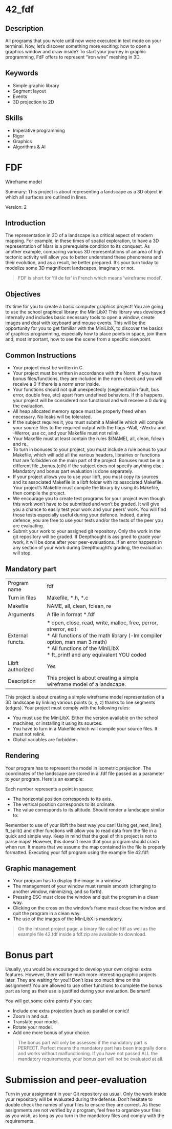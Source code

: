 # 42_fdf

## Description

All programs that you wrote until now were executed in text mode on your terminal. Now, let’s discover something more exciting: how to open a graphics window and draw inside? To start your journey in graphic programming, FdF offers to represent “iron wire” meshing in 3D.

## Keywords
* Simple graphic library
* Segment layout
* Events
* 3D projection to 2D

## Skills
* Imperative programming
* Rigor
* Graphics
* Algorithms & AI


# FDF
Wireframe model

Summary: This project is about representing a landscape as a 3D object in which all surfaces are outlined in lines.

Version: 2

## Introduction

The representation in 3D of a landscape is a critical aspect of modern mapping. For example, in these times of spatial exploration, to have a 3D representation of Mars is a prerequisite condition to its conquest. As another example, comparing various 3D representations of an area of high tectonic activity will allow you to better understand these phenomena and their evolution, and as a result, be better prepared. It’s your turn today to modelize some 3D magnificent landscapes, imaginary or not.

> FDF is short for ’fil de fer’ in French which means ’wireframe model’.


## Objectives

It’s time for you to create a basic computer graphics project!
You are going to use the school graphical library: the MiniLibX! This library was developed internally and includes basic necessary tools to open a window, create images and deal with keyboard and mouse events. This will be the opportunity for you to get familiar with the MiniLibX, to discover the basics of graphics programming, especially how to place points in space, join them and, most important, how to see the scene from a specific viewpoint.

## Common Instructions
* Your project must be written in C.
* Your project must be written in accordance with the Norm. If you have bonus files/functions, they are included in the norm check and you will receive a 0 if there is a norm error inside.
* Your functions should not quit unexpectedly (segmentation fault, bus error, double free, etc) apart from undefined behaviors. If this happens, your project will be considered non functional and will receive a 0 during the evaluation.
* All heap allocated memory space must be properly freed when necessary. No leaks will be tolerated.
* If the subject requires it, you must submit a Makefile which will compile your source files to the required output with the flags -Wall, -Wextra and -Werror, use cc, and your Makefile must not relink.
* Your Makefile must at least contain the rules $(NAME), all, clean, fclean and re.
* To turn in bonuses to your project, you must include a rule bonus to your Makefile, which will add all the various headers, librairies or functions that are forbidden on the main part of the project. Bonuses must be in a different file _bonus.{c/h} if the subject does not specify anything else. Mandatory and bonus part evaluation is done separately.
* If your project allows you to use your libft, you must copy its sources and its associated Makefile in a libft folder with its associated Makefile. Your project’s Makefile must compile the library by using its Makefile, then compile the project.
* We encourage you to create test programs for your project even though this work won’t have to be submitted and won’t be graded. It will give you a chance to easily test your work and your peers’ work. You will find those tests especially useful during your defence. Indeed, during defence, you are free to use your tests and/or the tests of the peer you are evaluating.
* Submit your work to your assigned git repository. Only the work in the git repository will be graded. If Deepthought is assigned to grade your work, it will be done after your peer-evaluations. If an error happens in any section of your work during Deepthought’s grading, the evaluation will stop.

## Mandatory part
| | |
 :--- | :--- 
Program name | fdf
Turn in files | Makefile, *.h, *.c
Makefile | NAME, all, clean, fclean, re
Arguments | A file in format *.fdf
External functs. | * open, close, read, write, malloc, free, perror, strerror, exit<br>* All functions of the math library (-lm compiler option, man man 3 math)<br>* All functions of the MiniLibX<br>* ft_printf and any equivalent YOU coded
Libft authorized | Yes
Description | This project is about creating a simple wireframe model of a landscape.

This project is about creating a simple wireframe model representation of a 3D landscape by linking various points (x, y, z) thanks to line segments (edges).
Your project must comply with the following rules:
* You must use the MiniLibX. Either the version available on the school machines, or installing it using its sources.
* You have to turn in a Makefile which will compile your source files. It must not relink.
* Global variables are forbidden.

## Rendering
Your program has to represent the model in isometric projection. The coordinates of the landscape are stored in a .fdf file passed as a parameter to your program. Here is an example:

Each number represents a point in space:
* The horizontal position corresponds to its axis.
* The vertical position corresponds to its ordinate.
* The value corresponds to its altitude.
Should render a landscape similar to:

Remember to use of your libft the best way you can! Using get_next_line(), ft_split() and other functions will allow you to read data from the file in a quick and simple way.
Keep in mind that the goal of this project is not to parse maps! However, this doesn’t mean that your program should crash when run. It means that we assume the map contained in the file is properly formatted. Executing your fdf program using the example file 42.fdf:

## Graphic management
* Your program has to display the image in a window.
* The management of your window must remain smooth (changing to another window, minimizing, and so forth).
* Pressing ESC must close the window and quit the program in a clean way.
* Clicking on the cross on the window’s frame must close the window and quit the program in a clean way.
* The use of the images of the MiniLibX is mandatory.

> On the intranet project page, a binary file called fdf as well as the example file 42.fdf inside a fdf.zip are available to download.

# Bonus part
Usually, you would be encouraged to develop your own original extra features. However, there will be much more interesting graphic projects later. They are waiting for you!! Don’t lose too much time on this assignment! You are allowed to use other functions to complete the bonus part as long as their use is justified during your evaluation. Be smart!

You will get some extra points if you can:
* Include one extra projection (such as parallel or conic)!
* Zoom in and out.
* Translate your model.
* Rotate your model.
* Add one more bonus of your choice.

> The bonus part will only be assessed if the mandatory part is PERFECT. Perfect means the mandatory part has been integrally done and works without malfunctioning. If you have not passed ALL the mandatory requirements, your bonus part will not be evaluated at all.

# Submission and peer-evaluation
Turn in your assignment in your Git repository as usual. Only the work inside your repository will be evaluated during the defense. Don’t hesitate to double check the names of your files to ensure they are correct. As these assignments are not verified by a program, feel free to organize your files as you wish, as long as you turn in the mandatory files and comply with the requirements.
